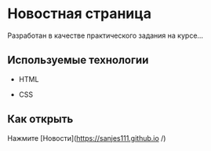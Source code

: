 # Новостная страница

Разработан в качестве практического задания на курсе...

## Используемые технологии

* HTML

* CSS

## Как открыть

Нажмите [Новости](https://sanjes111.github.io /)
